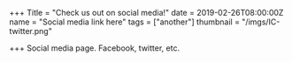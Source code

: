 +++
Title = "Check us out on social media!"
date = 2019-02-26T08:00:00Z
name = "Social media link here"
tags = ["another"]
thumbnail = "/imgs/IC-twitter.png"

+++
Social media page. Facebook, twitter, etc.
